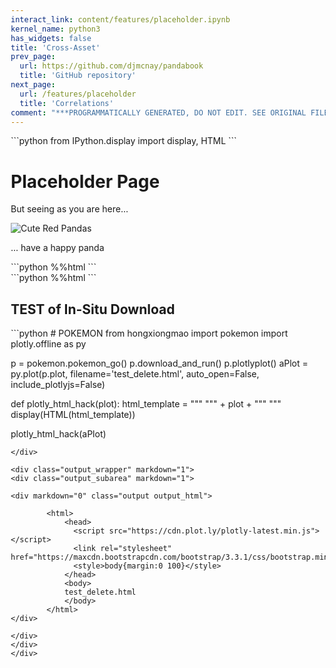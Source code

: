 ```yaml
---
interact_link: content/features/placeholder.ipynb
kernel_name: python3
has_widgets: false
title: 'Cross-Asset'
prev_page:
  url: https://github.com/djmcnay/pandabook
  title: 'GitHub repository'
next_page:
  url: /features/placeholder
  title: 'Correlations'
comment: "***PROGRAMMATICALLY GENERATED, DO NOT EDIT. SEE ORIGINAL FILES IN /content***"
---
```


<div markdown="1" class="cell code_cell">
<div class="input_area" markdown="1">
```python
from IPython.display import display, HTML
```
</div>

</div>

# Placeholder Page

But seeing as you are here...

![Cute Red Pandas](https://adorableanimals4lois.files.wordpress.com/2012/07/tumblr_lpfrzsyeie1qgxenqo1_500.jpg?w=620)

... have a happy panda

<div markdown="1" class="cell code_cell">
<div class="input_area" markdown="1">
```python
%%html

<html>
    <head>
      <script src="https://cdn.plot.ly/plotly-latest.min.js"></script>
      <style>body{margin:0 100}</style>
    </head>
    <body>
        <object data="https://djmcnay.github.io/pandachartstore/PlotlyHTMLexJS/pokemon.html"></object>
    </body>
</html>
```
</div>

<div class="output_wrapper" markdown="1">
<div class="output_subarea" markdown="1">

<div markdown="0" class="output output_html">

<html>
    <head>
      <script src="https://cdn.plot.ly/plotly-latest.min.js"></script>
      <style>body{margin:0 100}</style>
    </head>
    <body>
        <object data="https://djmcnay.github.io/pandachartstore/PlotlyHTMLexJS/pokemon.html"></object>
    </body>
</html>
</div>

</div>
</div>
</div>

<div markdown="1" class="cell code_cell">
<div class="input_area" markdown="1">
```python
%%html

<html>
    <head>
      <script src="https://cdn.plot.ly/plotly-latest.min.js"></script>
    </head>
    <body>
        <object 
        data="https://djmcnay.github.io/pandachartstore/PlotlyHTML/pokemon.html" 
        width="1000" height="600">
        </object>
    </body>
</html>
```
</div>

<div class="output_wrapper" markdown="1">
<div class="output_subarea" markdown="1">

<div markdown="0" class="output output_html">

<html>
    <head>
      <script src="https://cdn.plot.ly/plotly-latest.min.js"></script>
    </head>
    <body>
        <object 
        data="https://djmcnay.github.io/pandachartstore/PlotlyHTML/pokemon.html" 
        width="1000" height="600">
        </object>
    </body>
</html>
</div>

</div>
</div>
</div>

## TEST of In-Situ Download

<div markdown="1" class="cell code_cell">
<div class="input_area" markdown="1">
```python
# POKEMON
from hongxiongmao import pokemon
import plotly.offline as py

p = pokemon.pokemon_go()
p.download_and_run()
p.plotlyplot()
aPlot = py.plot(p.plot, filename='test_delete.html', auto_open=False, include_plotlyjs=False)

def plotly_html_hack(plot):
    html_template = """ 
        <html>
            <head>
              <script src="https://cdn.plot.ly/plotly-latest.min.js"></script>
              <link rel="stylesheet" href="https://maxcdn.bootstrapcdn.com/bootstrap/3.3.1/css/bootstrap.min.css">
              <style>body{margin:0 100}</style>
            </head>
            <body>
            """ + plot + """
            </body>
        </html>"""
    display(HTML(html_template))
    
plotly_html_hack(aPlot)
```
</div>

<div class="output_wrapper" markdown="1">
<div class="output_subarea" markdown="1">

<div markdown="0" class="output output_html">
 
        <html>
            <head>
              <script src="https://cdn.plot.ly/plotly-latest.min.js"></script>
              <link rel="stylesheet" href="https://maxcdn.bootstrapcdn.com/bootstrap/3.3.1/css/bootstrap.min.css">
              <style>body{margin:0 100}</style>
            </head>
            <body>
            test_delete.html
            </body>
        </html>
</div>

</div>
</div>
</div>

